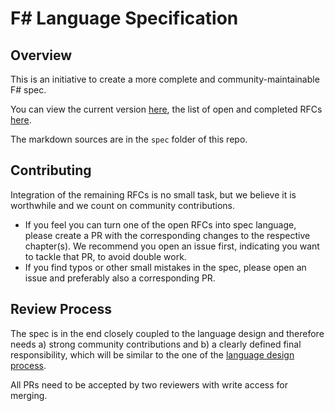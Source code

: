 # F# Language Specification

## Overview

This is an initiative to create a more complete and community-maintainable F# spec.

You can view the current version [here](https://fsharp.github.io/fslang-spec/), the list of open and completed RFCs [here](https://fsharp.github.io/fslang-spec/rfc-status/).

The markdown sources are in the `spec` folder of this repo.

## Contributing

Integration of the remaining RFCs is no small task, but we believe it is worthwhile and we count on community contributions.

- If you feel you can turn one of the open RFCs into spec language, please create a PR with the corresponding changes to the respective chapter(s). We recommend you open an issue first, indicating you want to tackle that PR, to avoid double work.
- If you find typos or other small mistakes in the spec, please open an issue and preferably also a corresponding PR.


## Review Process

The spec is in the end closely coupled to the language design and therefore needs a) strong community contributions and b) a clearly defined final responsibility, which will be similar to the one of the [language design process](https://github.com/fsharp/fslang-design?tab=readme-ov-file#who-is-in-charge).

All PRs need to be accepted by two reviewers with write access for merging.

